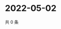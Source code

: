 # 2022-05-02

共 0 条

<!-- BEGIN WEIBO -->
<!-- 最后更新时间 Mon May 02 2022 03:00:55 GMT+0800 (China Standard Time) -->

<!-- END WEIBO -->
